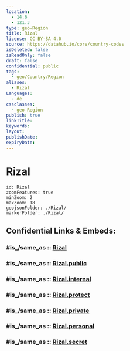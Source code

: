 ```yaml
---
location:
  - 14.6
  - 121.3
type: geo-Region
title: Rizal
license: CC BY-SA 4.0
source: https://datahub.io/core/country-codes
isDeleted: false
isReadOnly: false
draft: false
confidential: public
tags:
  - geo/Country/Region
aliases:
  - Rizal
Languages:
  - de
cssclasses:
  - geo-Region
publish: true
linkTitle:
keywords:
layout:
publishDate:
expiryDate:
---
```


# Rizal

```leaflet
id: Rizal
zoomFeatures: true 
minZoom: 2 
maxZoom: 18
geojsonFolder: ./Rizal/
markerFolder: ./Rizal/
```


## Confidential Links & Embeds: 

### #is_/same_as :: [Rizal](/_Standards/Earth/Continent/Asia/Asia~South~East/Malay_Archipelago/Philippines/Regions~Philippines/Rizal.md) 

### #is_/same_as :: [Rizal.public](/_public/Earth/Continent/Asia/Asia~South~East/Malay_Archipelago/Philippines/Regions~Philippines/Rizal.public.md) 

### #is_/same_as :: [Rizal.internal](/_internal/Earth/Continent/Asia/Asia~South~East/Malay_Archipelago/Philippines/Regions~Philippines/Rizal.internal.md) 

### #is_/same_as :: [Rizal.protect](/_protect/Earth/Continent/Asia/Asia~South~East/Malay_Archipelago/Philippines/Regions~Philippines/Rizal.protect.md) 

### #is_/same_as :: [Rizal.private](/_private/Earth/Continent/Asia/Asia~South~East/Malay_Archipelago/Philippines/Regions~Philippines/Rizal.private.md) 

### #is_/same_as :: [Rizal.personal](/_personal/Earth/Continent/Asia/Asia~South~East/Malay_Archipelago/Philippines/Regions~Philippines/Rizal.personal.md) 

### #is_/same_as :: [Rizal.secret](/_secret/Earth/Continent/Asia/Asia~South~East/Malay_Archipelago/Philippines/Regions~Philippines/Rizal.secret.md)

